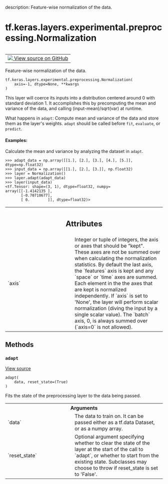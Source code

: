 description: Feature-wise normalization of the data.

<div itemscope itemtype="http://developers.google.com/ReferenceObject">
<meta itemprop="name" content="tf.keras.layers.experimental.preprocessing.Normalization" />
<meta itemprop="path" content="Stable" />
<meta itemprop="property" content="__init__"/>
<meta itemprop="property" content="__new__"/>
<meta itemprop="property" content="adapt"/>
</div>

# tf.keras.layers.experimental.preprocessing.Normalization

<!-- Insert buttons and diff -->

<table class="tfo-notebook-buttons tfo-api nocontent" align="left">
<td>
  <a target="_blank" href="https://github.com/tensorflow/tensorflow/blob/r2.3/tensorflow/python/keras/layers/preprocessing/normalization.py#L43-L176">
    <img src="https://www.tensorflow.org/images/GitHub-Mark-32px.png" />
    View source on GitHub
  </a>
</td>
</table>



Feature-wise normalization of the data.

<pre class="devsite-click-to-copy prettyprint lang-py tfo-signature-link">
<code>tf.keras.layers.experimental.preprocessing.Normalization(
    axis=-1, dtype=None, **kwargs
)
</code></pre>



<!-- Placeholder for "Used in" -->

This layer will coerce its inputs into a distribution centered around
0 with standard deviation 1. It accomplishes this by precomputing the mean and
variance of the data, and calling (input-mean)/sqrt(var) at runtime.

What happens in `adapt`: Compute mean and variance of the data and store them
  as the layer's weights. `adapt` should be called before `fit`, `evaluate`,
  or `predict`.

#### Examples:



Calculate the mean and variance by analyzing the dataset in `adapt`.

```
>>> adapt_data = np.array([[1.], [2.], [3.], [4.], [5.]], dtype=np.float32)
>>> input_data = np.array([[1.], [2.], [3.]], np.float32)
>>> layer = Normalization()
>>> layer.adapt(adapt_data)
>>> layer(input_data)
<tf.Tensor: shape=(3, 1), dtype=float32, numpy=
array([[-1.4142135 ],
       [-0.70710677],
       [ 0.        ]], dtype=float32)>
```



<!-- Tabular view -->
 <table class="responsive fixed orange">
<colgroup><col width="214px"><col></colgroup>
<tr><th colspan="2"><h2 class="add-link">Attributes</h2></th></tr>

<tr>
<td>
`axis`
</td>
<td>
Integer or tuple of integers, the axis or axes that should be
"kept". These axes are not be summed over when calculating the
normalization statistics. By default the last axis, the `features` axis
is kept and any `space` or `time` axes are summed. Each element in the
the axes that are kept is normalized independently. If `axis` is set to
'None', the layer will perform scalar normalization (diving the input
by a single scalar value). The `batch` axis, 0, is always summed over
(`axis=0` is not allowed).
</td>
</tr>
</table>



## Methods

<h3 id="adapt"><code>adapt</code></h3>

<a target="_blank" href="https://github.com/tensorflow/tensorflow/blob/r2.3/tensorflow/python/keras/engine/base_preprocessing_layer.py#L130-L216">View source</a>

<pre class="devsite-click-to-copy prettyprint lang-py tfo-signature-link">
<code>adapt(
    data, reset_state=(True)
)
</code></pre>

Fits the state of the preprocessing layer to the data being passed.


<!-- Tabular view -->
 <table class="responsive fixed orange">
<colgroup><col width="214px"><col></colgroup>
<tr><th colspan="2">Arguments</th></tr>

<tr>
<td>
`data`
</td>
<td>
The data to train on. It can be passed either as a tf.data Dataset,
or as a numpy array.
</td>
</tr><tr>
<td>
`reset_state`
</td>
<td>
Optional argument specifying whether to clear the state of
the layer at the start of the call to `adapt`, or whether to start from
the existing state. Subclasses may choose to throw if reset_state is set
to 'False'.
</td>
</tr>
</table>





